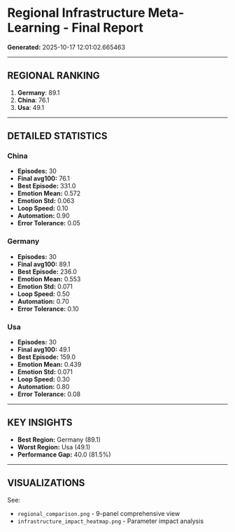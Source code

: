 # Regional Infrastructure Meta-Learning - Final Report

**Generated:** 2025-10-17 12:01:02.665463

---

## REGIONAL RANKING

1. **Germany**: 89.1
2. **China**: 76.1
3. **Usa**: 49.1

---

## DETAILED STATISTICS

### China

- **Episodes:** 30
- **Final avg100:** 76.1
- **Best Episode:** 331.0
- **Emotion Mean:** 0.572
- **Emotion Std:** 0.063
- **Loop Speed:** 0.10
- **Automation:** 0.90
- **Error Tolerance:** 0.05

### Germany

- **Episodes:** 30
- **Final avg100:** 89.1
- **Best Episode:** 236.0
- **Emotion Mean:** 0.553
- **Emotion Std:** 0.071
- **Loop Speed:** 0.50
- **Automation:** 0.70
- **Error Tolerance:** 0.10

### Usa

- **Episodes:** 30
- **Final avg100:** 49.1
- **Best Episode:** 159.0
- **Emotion Mean:** 0.439
- **Emotion Std:** 0.071
- **Loop Speed:** 0.30
- **Automation:** 0.80
- **Error Tolerance:** 0.08

---

## KEY INSIGHTS

- **Best Region:** Germany (89.1)
- **Worst Region:** Usa (49.1)
- **Performance Gap:** 40.0 (81.5%)

---

## VISUALIZATIONS

See:
- `regional_comparison.png` - 9-panel comprehensive view
- `infrastructure_impact_heatmap.png` - Parameter impact analysis
